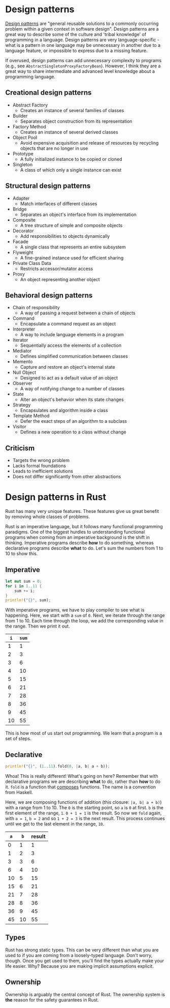# Design patterns

[Design patterns](https://en.wikipedia.org/wiki/Software_design_pattern) are "general reusable solutions to a commonly occurring problem within a given context in software design". Design patterns are a great way to describe some of the culture and 'tribal knowledge' of programming in a language. Design patterns are very language-specific - what is a pattern in one language may be unnecessary in another due to a language feature, or impossible to express due to a missing feature.

If overused, design patterns can add unnecessary complexity to programs (e.g., see `AbstractSingletonProxyFactoryBean`). However, I think they are a great way to share intermediate and advanced level knowledge about a programming language.

## Creational design patterns

- Abstract Factory
	- Creates an instance of several families of classes
- Builder
	- Separates object construction from its representation
- Factory Method
	- Creates an instance of several derived classes
- Object Pool
	- Avoid expensive acquisition and release of resources by recycling objects that are no longer in use
- Prototype
	- A fully initialized instance to be copied or cloned
- Singleton
	- A class of which only a single instance can exist

## Structural design patterns

- Adapter
	- Match interfaces of different classes
- Bridge
	- Separates an object's interface from its implementation
- Composite
	- A tree structure of simple and composite objects
- Decorator
	- Add responsibilities to objects dynamically
- Facade
	- A single class that represents an entire subsystem
- Flyweight
	- A fine-grained instance used for efficient sharing
- Private Class Data
	- Restricts accessor/mutator access
- Proxy
	- An object representing another object

## Behavioral design patterns

- Chain of responsibility
	- A way of passing a request between a chain of objects
- Command
	- Encapsulate a command request as an object
- Interpreter
	- A way to include language elements in a program
- Iterator
	- Sequentially access the elements of a collection
- Mediator
	- Defines simplified communication between classes
- Memento
	- Capture and restore an object's internal state
- Null Object
	- Designed to act as a default value of an object
- Observer
	- A way of notifying change to a number of classes
- State
	- Alter an object's behavior when its state changes
- Strategy
	- Encapsulates and algorithm inside a class
- Template Method
	- Defer the exact steps of an algorithm to a subclass
- Visitor
	- Defines a new operation to a class without change

## Criticism

- Targets the wrong problem
- Lacks formal foundations
- Leads to inefficient solutions
- Does not differ significantly from other abstractions

# Design patterns in Rust

Rust has many very unique features. These features give us great benefit by removing whole classes of problems.

Rust is an imperative language, but it follows many functional programming paradigms. One of the biggest hurdles to understanding functional programs when coming from an imperative background is the shift in thinking. Imperative programs describe __how__ to do something, whereas declarative programs describe __what__ to do. Let's sum the numbers from 1 to 10 to show this.

## Imperative

```rust
let mut sum = 0;
for i in 1..11 {
	sum += i;
}
println!("{}", sum);
```

With imperative programs, we have to play compiler to see what is happening. Here, we start with a `sum` of `0`. Next, we iterate through the range from 1 to 10. Each time through the loop, we add the corresponding value in the range. Then we print it out.

| `i` | `sum` |
| --- | --- |
| 1 | 1 |
| 2 | 3 |
| 3 | 6 |
| 4 | 10 |
| 5 | 15 |
| 6 | 21 |
| 7 | 28 |
| 8 | 36 |
| 9 | 45 |
| 10 | 55 |

This is how most of us start out programming. We learn that a program is a set of steps.

## Declarative

```rust
println!("{}", (1..11).fold(0, |a, b| a + b));
```

Whoa! This is really different! What's going on here? Remember that with declarative programs we are describing __what__ to do, rather than __how__ to do it. `fold` is a function that [composes](https://en.wikipedia.org/wiki/Function_composition) functions. The name is a convention from Haskell.

Here, we are composing functions of addition (this closure: `|a, b| a + b)`) with a range from 1 to 10. The `0` is the starting point, so `a` is `0` at first. `b` is the first element of the range, `1`. `0 + 1 = 1` is the result. So now we `fold` again, with `a = 1`, `b = 2` and so `1 + 2 = 3` is the next result. This process continues until we get to the last element in the range, `10`.

| `a` | `b` | result |
| --- | --- | --- |
| 0 | 1 | 1 |
| 1 | 2 | 3 |
| 3 | 3 | 6 |
| 6 | 4 | 10 |
| 10 | 5 | 15 |
| 15 | 6 | 21 |
| 21 | 7 | 28 |
| 28 | 8 | 36 |
| 36 | 9 | 45 |
| 45 | 10 | 55 |

## Types

Rust has strong static types. This can be very different than what you are used to if you are coming from a loosely-typed language. Don't worry, though. Once you get used to them, you'll find the types actually make your life easier. Why? Because you are making implicit assumptions explicit.

## Ownership

Ownership is arguably the central concept of Rust. The ownership system is __the__ reason for the safety guarantees in Rust.
